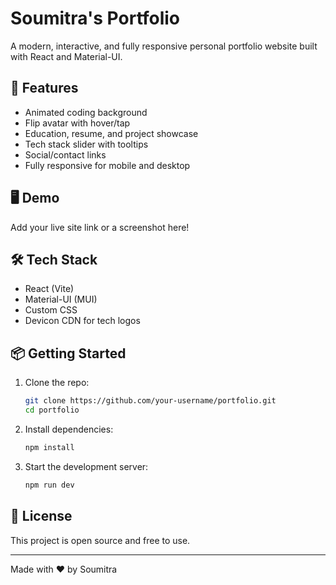 
# Soumitra's Portfolio

A modern, interactive, and fully responsive personal portfolio website built with React and Material-UI.

## 🚀 Features
- Animated coding background
- Flip avatar with hover/tap
- Education, resume, and project showcase
- Tech stack slider with tooltips
- Social/contact links
- Fully responsive for mobile and desktop

## 🖥️ Demo
Add your live site link or a screenshot here!

## 🛠️ Tech Stack
- React (Vite)
- Material-UI (MUI)
- Custom CSS
- Devicon CDN for tech logos

## 📦 Getting Started
1. Clone the repo:
	```sh
	git clone https://github.com/your-username/portfolio.git
	cd portfolio
	```
2. Install dependencies:
	```sh
	npm install
	```
3. Start the development server:
	```sh
	npm run dev
	```

## 📄 License
This project is open source and free to use.

---

Made with ❤️ by Soumitra
